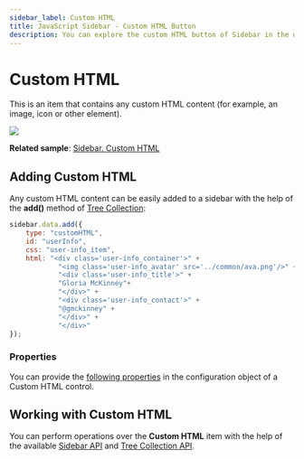 ```yaml
---
sidebar_label: Custom HTML
title: JavaScript Sidebar - Custom HTML Button 
description: You can explore the custom HTML button of Sidebar in the documentation of the DHTMLX JavaScript UI library. Browse developer guides and API reference, try out code examples and live demos, and download a free 30-day evaluation version of DHTMLX Suite.
---
```


# Custom HTML

This is an item that contains any custom HTML content (for example, an image, icon or other element).

![](../assets/sidebar/htmlcontent.png)

**Related sample**: [Sidebar. Custom HTML](https://snippet.dhtmlx.com/26ds0gxp)

## Adding Custom HTML

Any custom HTML content can be easily added to a sidebar with the help of the **add()** method of [Tree Collection](tree_collection.md):

~~~js
sidebar.data.add({
    type: "customHTML",
    id: "userInfo",
    css: "user-info_item",
    html: "<div class='user-info_container'>" +
            "<img class='user-info_avatar' src='../common/ava.png'/>" +
            "<div class='user-info_title'>" +
            "Gloria McKinney"+
            "</div>" +
            "<div class='user-info_contact'>" +
            "@gmckinney" +
            "</div>" +
            "</div>"
});
~~~

### Properties

You can provide the [following properties](sidebar/api/api_customhtml_properties.md) in the configuration object of a Custom HTML control.

##  Working with Custom HTML

You can perform operations over the **Custom HTML** item with the help of the available [Sidebar API](sidebar/api/api_overview.md) and [Tree Collection API](tree_collection.md).
